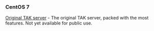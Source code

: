 ### CentOS 7

[Original TAK server](https://github.com/hamuraiisam/ATAK-Setup-guide/blob/main/miltakserver.md "OG TAK server") - The original TAK server, packed with the most features. Not yet available for public use.
